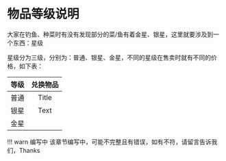 # 物品等级说明
大家在钓鱼、种菜时有没有发现部分的菜/鱼有着金星、银星，这里就要涉及到一个东西：星级

星级分为三级，分别为：普通、银星、金星，不同的星级在售卖时就有不同的价格，如下表：

|     等级     |   兑换物品   |
|   :----:    |   :----:    |
|    普通      | Title       |
|    银星      | Text        |
|    金星      |               

!!! warn 编写中
    该章节编写中，可能不完整且有错误，如有不符，请留言告诉我们，Thanks